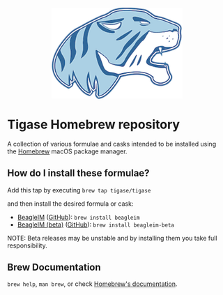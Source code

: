 <p align="center">
  <a href="https://tigase.net/">
    <img
      alt="Tigase: Highly optimized, extremely modular and very flexible XMPP/Jabber server"
      src="https://github.com/tigase/website-assets/blob/master/tigase/images/tigase-logo.png?raw=true"
      width="300"
    />
  </a>
</p>

# Tigase Homebrew repository

A collection of various formulae and casks intended to be installed using the [Homebrew][brew] macOS package manager.

## How do I install these formulae?

Add this tap by executing `brew tap tigase/tigase`

and then install the desired formula or cask:
* [BeagleIM](https://beagle.im/) ([GitHub](https://github.com/tigase/beagle-im/)): `brew install beagleim`
* [BeagleIM (beta)](https://beagle.im/) ([GitHub](https://github.com/tigase/beagle-im/)): `brew install beagleim-beta`

NOTE: Beta releases may be unstable and by installing them you take full responsibility.

## Brew Documentation
`brew help`, `man brew`, or check [Homebrew's documentation][brew-docs].

[brew]: https://brew.sh
[brew-docs]: https://docs.brew.sh
